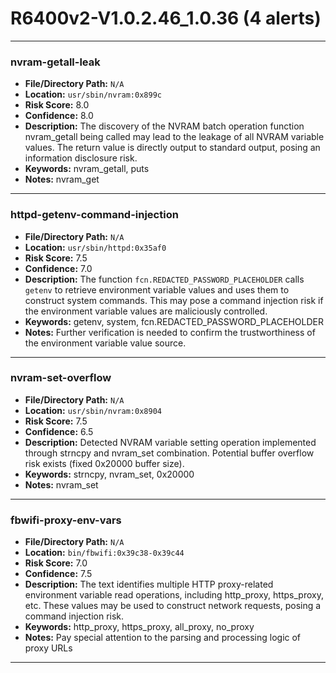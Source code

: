 # R6400v2-V1.0.2.46_1.0.36 (4 alerts)

---

### nvram-getall-leak

- **File/Directory Path:** `N/A`
- **Location:** `usr/sbin/nvram:0x899c`
- **Risk Score:** 8.0
- **Confidence:** 8.0
- **Description:** The discovery of the NVRAM batch operation function nvram_getall being called may lead to the leakage of all NVRAM variable values. The return value is directly output to standard output, posing an information disclosure risk.
- **Keywords:** nvram_getall, puts
- **Notes:** nvram_get

---
### httpd-getenv-command-injection

- **File/Directory Path:** `N/A`
- **Location:** `usr/sbin/httpd:0x35af0`
- **Risk Score:** 7.5
- **Confidence:** 7.0
- **Description:** The function `fcn.REDACTED_PASSWORD_PLACEHOLDER` calls `getenv` to retrieve environment variable values and uses them to construct system commands. This may pose a command injection risk if the environment variable values are maliciously controlled.
- **Keywords:** getenv, system, fcn.REDACTED_PASSWORD_PLACEHOLDER
- **Notes:** Further verification is needed to confirm the trustworthiness of the environment variable value source.

---
### nvram-set-overflow

- **File/Directory Path:** `N/A`
- **Location:** `usr/sbin/nvram:0x8904`
- **Risk Score:** 7.5
- **Confidence:** 6.5
- **Description:** Detected NVRAM variable setting operation implemented through strncpy and nvram_set combination. Potential buffer overflow risk exists (fixed 0x20000 buffer size).
- **Keywords:** strncpy, nvram_set, 0x20000
- **Notes:** nvram_set

---
### fbwifi-proxy-env-vars

- **File/Directory Path:** `N/A`
- **Location:** `bin/fbwifi:0x39c38-0x39c44`
- **Risk Score:** 7.0
- **Confidence:** 7.5
- **Description:** The text identifies multiple HTTP proxy-related environment variable read operations, including http_proxy, https_proxy, etc. These values may be used to construct network requests, posing a command injection risk.
- **Keywords:** http_proxy, https_proxy, all_proxy, no_proxy
- **Notes:** Pay special attention to the parsing and processing logic of proxy URLs

---

